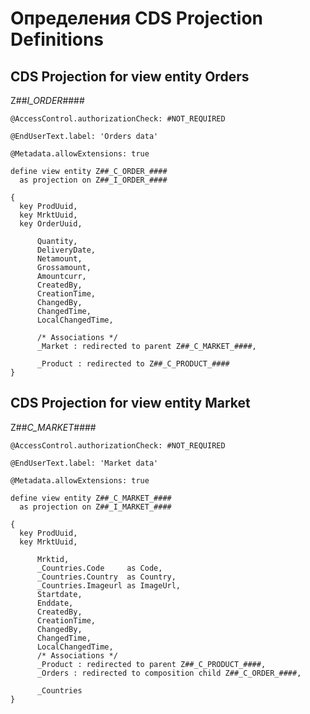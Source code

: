 # Определения CDS Projection Definitions

## CDS Projection for view entity Orders
<a name="z##_i_order_"></a>
Z##_I_ORDER_####

```ABAP
@AccessControl.authorizationCheck: #NOT_REQUIRED

@EndUserText.label: 'Orders data'

@Metadata.allowExtensions: true

define view entity Z##_C_ORDER_####
  as projection on Z##_I_ORDER_####

{
  key ProdUuid,
  key MrktUuid,
  key OrderUuid,

      Quantity,
      DeliveryDate,
      Netamount,
      Grossamount,
      Amountcurr,
      CreatedBy,
      CreationTime,
      ChangedBy,
      ChangedTime,
      LocalChangedTime,

      /* Associations */
      _Market : redirected to parent Z##_C_MARKET_####,

      _Product : redirected to Z##_C_PRODUCT_####
}
```

## CDS Projection for view entity Market
<a name="z##_c_market_"></a>
Z##_C_MARKET_####

```ABAP
@AccessControl.authorizationCheck: #NOT_REQUIRED

@EndUserText.label: 'Market data'

@Metadata.allowExtensions: true

define view entity Z##_C_MARKET_####
  as projection on Z##_I_MARKET_####

{
  key ProdUuid,
  key MrktUuid,

      Mrktid,
      _Countries.Code     as Code,
      _Countries.Country  as Country,
      _Countries.Imageurl as ImageUrl,
      Startdate,
      Enddate,
      CreatedBy,
      CreationTime,
      ChangedBy,
      ChangedTime,
      LocalChangedTime,
      /* Associations */
      _Product : redirected to parent Z##_C_PRODUCT_####,
      _Orders : redirected to composition child Z##_C_ORDER_####,

      _Countries
}
```